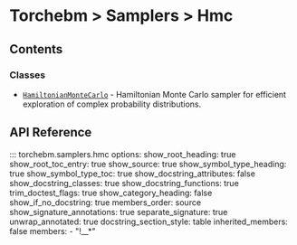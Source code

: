 # Torchebm > Samplers > Hmc

## Contents

### Classes

- [`HamiltonianMonteCarlo`](classes/HamiltonianMonteCarlo) - Hamiltonian Monte Carlo sampler for efficient exploration of complex probability distributions.

## API Reference

::: torchebm.samplers.hmc
    options:
      show_root_heading: true
      show_root_toc_entry: true
      show_source: true
      show_symbol_type_heading: true
      show_symbol_type_toc: true
      show_docstring_attributes: false
      show_docstring_classes: true
      show_docstring_functions: true
      trim_doctest_flags: true
      show_category_heading: false
      show_if_no_docstring: true
      members_order: source
      show_signature_annotations: true
      separate_signature: true
      unwrap_annotated: true
      docstring_section_style: table
      inherited_members: false
      members:
        - "!__*"
